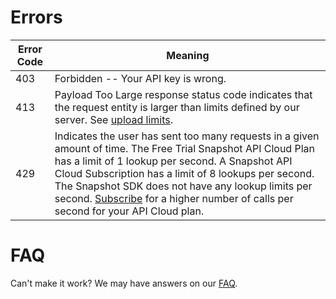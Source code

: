# Errors

| Error Code | Meaning                                                                                                                                                                                                                                                                                                                                                                                                                                                   |
| ---------- | --------------------------------------------------------------------------------------------------------------------------------------------------------------------------------------------------------------------------------------------------------------------------------------------------------------------------------------------------------------------------------------------------------------------------------------------------------- |
| 403        | Forbidden -- Your API key is wrong.                                                                                                                                                                                                                                                                                                                                                                                                                       |
| 413        | Payload Too Large response status code indicates that the request entity is larger than limits defined by our server. See [upload limits](https://app.platerecognizer.com/upload-limit/).                                                                                                                                                                                                                                                                 |
| 429        | Indicates the user has sent too many requests in a given amount of time. The Free Trial Snapshot API Cloud Plan has a limit of 1 lookup per second.  A Snapshot API Cloud Subscription has a limit of 8 lookups per second.  The Snapshot SDK does not have any lookup limits per second.  [Subscribe](https://app.platerecognizer.com/accounts/plan?utm_source=docs&utm_medium=website) for a higher number of calls per second for your API Cloud plan. |

# FAQ

Can't make it work? We may have answers on our [FAQ](https://platerecognizer.com/questions-about-plate-recognition/).
